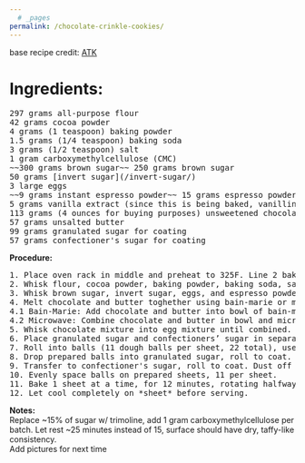```yaml
---
  # _pages
permalink: /chocolate-crinkle-cookies/
---
```


base recipe credit: [ATK](https://www.americastestkitchen.com/recipes/8125-chocolate-crinkle-cookies?incode=MASAD00L0&ref=new_search_experience_1)  

# **Ingredients:**   
<pre>
297 grams all-purpose flour  
42 grams cocoa powder  
4 grams (1 teaspoon) baking powder  
1.5 grams (1/4 teaspoon) baking soda  
3 grams (1/2 teaspoon) salt   
1 gram carboxymethylcellulose (CMC)  
~~300 grams brown sugar~~ 250 grams brown sugar  
50 grams [invert sugar](/invert-sugar/)  
3 large eggs    
~~9 grams instant espresso powder~~ 15 grams espresso powder (whatever goes into the espresso machine works)    
5 grams vanilla extract (since this is being baked, vanillin works just as well)  
113 grams (4 ounces for buying purposes) unsweetened chocolate, chopped  
57 grams unsalted butter  
99 grams granulated sugar for coating  
57 grams confectioner's sugar for coating </pre>    

**Procedure:**  
<pre>
1. Place oven rack in middle and preheat to 325F. Line 2 baking sheets with parchment paper.
2. Whisk flour, cocoa powder, baking powder, baking soda, salt and CMC together in medium bowl. 
3. Whisk brown sugar, invert sugar, eggs, and espresso powder together in large bowl.
4. Melt chocolate and butter toghether using bain-marie or microwave method.   
4.1 Bain-Marie: Add chocolate and butter into bowl of bain-marie, heat at medium-high, stirring constantly until smooth and melted.  
4.2 Microwave: Combine chocolate and butter in bowl and microwave at 50 percent power, stirring occasionally, until melted, 2 to 3 minutes.  
5. Whisk chocolate mixture into egg mixture until combined. Fold in flour mixture until no dry streak remain. Let dough sit at room temperature for 25 minutes or until it is dry to the touch  
6. Place granulated sugar and confectioners’ sugar in separate shallow dishes.  
7. Roll into balls (11 dough balls per sheet, 22 total), use a #30 scoop or 2-tablespoon measure for best results **weigh them next time**.
8. Drop prepared balls into granulated sugar, roll to coat.
9. Transfer to confectioner's sugar, roll to coat. Dust off excess before placing on sheet.
10. Evenly space balls on prepared sheets, 11 per sheet.
11. Bake 1 sheet at a time, for 12 minutes, rotating halfway through. Bake until puffed and cracked and edges have begun to set but centers are still soft (cookies will look raw between cracks and seem underdone)
12. Let cool completely on *sheet* before serving.  </pre>
**Notes:**  
Replace ~15% of sugar w/ trimoline, add 1 gram carboxymethylcellulose per batch. Let rest ~25 minutes instead of 15, surface should have dry, taffy-like consistency.  
Add pictures for next time
